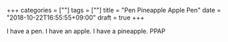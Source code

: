 +++
categories = [""]
tags = [""]
title = "Pen Pineapple Apple Pen"
date = "2018-10-22T16:55:55+09:00"
draft = true
+++

I have a pen.
I have an apple.
I have a pineapple.
PPAP
